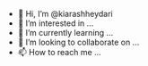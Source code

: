 - 👋 Hi, I’m @kiarashheydari
- 👀 I’m interested in ...
- 🌱 I’m currently learning ...
- 💞️ I’m looking to collaborate on ...
- 📫 How to reach me ...

<!---
kiarashheydari/kiarashheydari is a ✨ special ✨ repository because its `README.md` (this file) appears on your GitHub profile.
You can click the Preview link to take a look at your changes.
I want to make security free for every one
--->
